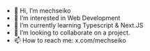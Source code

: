 - 👋 Hi, I’m mechseiko
- 👀 I’m interested in Web Development
- 🌱 I’m currently learning Typescript & Next.JS
- 💞️ I’m looking to collaborate on a project.
- 📫 How to reach me: x.com/mechseiko

<!---
mechseiko/mechseiko is a ✨ special ✨ repository because its `README.md` (this file) appears on your GitHub profile.
You can click the Preview link to take a look at your changes.
--->
